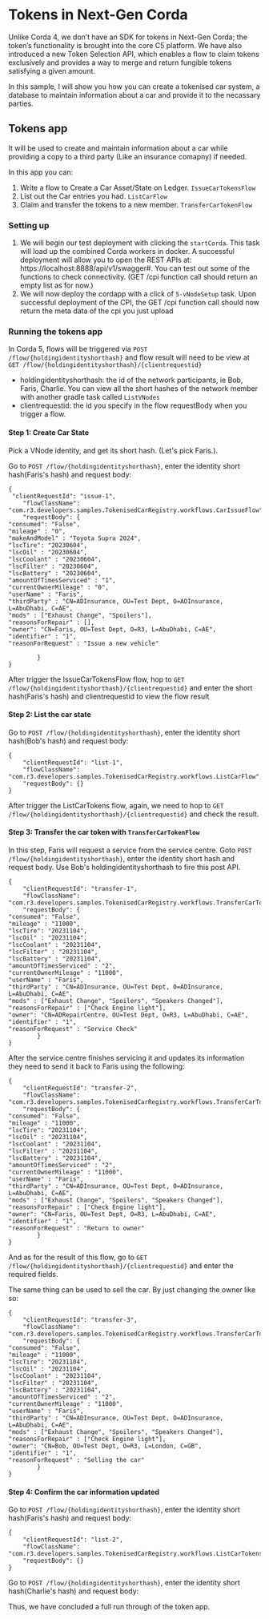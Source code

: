 # Tokens in Next-Gen Corda

Unlike Corda 4, we don’t have an SDK for tokens in Next-Gen Corda;
the token’s functionality is brought into the core C5 platform.
We have also introduced a new Token Selection API, which enables a flow to claim
tokens exclusively and provides a way to merge and return fungible tokens satisfying a given amount.

In this sample, I will show you how you can create a tokenised car system,
a database to maintain information about a car and provide it to the necassary parties.

## Tokens app
It will be used to create and maintain information about a car while providing a copy to 
a third party (Like an insurance comapny) if needed.

In this app you can:
1. Write a flow to Create a Car Asset/State on Ledger. `IssueCarTokensFlow`
2. List out the Car entries you had. `ListCarFlow`
3. Claim and transfer the tokens to a new member. `TransferCarTokenFlow`

### Setting up

1. We will begin our test deployment with clicking the `startCorda`. This task will load up the combined Corda workers in docker.
   A successful deployment will allow you to open the REST APIs at: https://localhost:8888/api/v1/swagger#. You can test out some of the
   functions to check connectivity. (GET /cpi function call should return an empty list as for now.)
2. We will now deploy the cordapp with a click of `5-vNodeSetup` task. Upon successful deployment of the CPI, the GET /cpi function call should now return the meta data of the cpi you just upload

### Running the tokens app

In Corda 5, flows will be triggered via `POST /flow/{holdingidentityshorthash}` and flow result will need to be view at `GET /flow/{holdingidentityshorthash}/{clientrequestid}`
* holdingidentityshorthash: the id of the network participants, ie Bob, Faris, Charlie. You can view all the short hashes of the network member with another gradle task called `ListVNodes`
* clientrequestid: the id you specify in the flow requestBody when you trigger a flow.

#### Step 1: Create Car State
Pick a VNode identity, and get its short hash. (Let's pick Faris.).

Go to `POST /flow/{holdingidentityshorthash}`, enter the identity short hash(Faris's hash) and request body:
```
{
 "clientRequestId": "issue-1",
    "flowClassName": "com.r3.developers.samples.TokenisedCarRegistry.workflows.CarIssueFlow",
    "requestBody": {
"consumed": "False",
"mileage" : "0",
"makeAndModel" : "Toyota Supra 2024",
"lscTire": "20230604",
"lscOil" : "20230604",
"lscCoolant" : "20230604",
"lscFilter" : "20230604",
"lscBattery" : "20230604",
"amountOfTimesServiced" : "1",
"currentOwnerMileage" : "0",
"userName" : "Faris",
"thirdParty" : "CN=ADInsurance, OU=Test Dept, O=ADInsurance, L=AbuDhabi, C=AE",
"mods" : ["Exhaust Change", "Spoilers"],
"reasonsForRepair" : [],
"owner": "CN=Faris, OU=Test Dept, O=R3, L=AbuDhabi, C=AE",
"identifier" : "1",
"reasonForRequest" : "Issue a new vehicle"

        }
}
```

After trigger the IssueCarTokensFlow flow, hop to `GET /flow/{holdingidentityshorthash}/{clientrequestid}` and enter the short hash(Faris's hash) and clientrequestid to view the flow result

#### Step 2: List the car state
Go to `POST /flow/{holdingidentityshorthash}`, enter the identity short hash(Bob's hash) and request body:
```
{
    "clientRequestId": "list-1",
    "flowClassName": "com.r3.developers.samples.TokenisedCarRegistry.workflows.ListCarFlow",
    "requestBody": {}
}
```
After trigger the ListCarTokens flow, again, we need to hop to `GET /flow/{holdingidentityshorthash}/{clientrequestid}`
and check the result.

#### Step 3: Transfer the car token with `TransferCarTokenFlow`
In this step, Faris will request a service from the service centre.
Goto `POST /flow/{holdingidentityshorthash}`, enter the identity short hash and request body.
Use Bob's holdingidentityshorthash to fire this post API.
```
{
    "clientRequestId": "transfer-1",
    "flowClassName": "com.r3.developers.samples.TokenisedCarRegistry.workflows.TransferCarTokenFlow",
    "requestBody": {
"consumed": "False",
"mileage" : "11000",
"lscTire": "20231104",
"lscOil" : "20231104",
"lscCoolant" : "20231104",
"lscFilter" : "20231104",
"lscBattery" : "20231104",
"amountOfTimesServiced" : "2",
"currentOwnerMileage" : "11000",
"userName" : "Faris",
"thirdParty" : "CN=ADInsurance, OU=Test Dept, O=ADInsurance, L=AbuDhabi, C=AE",
"mods" : ["Exhaust Change", "Spoilers", "Speakers Changed"],
"reasonsForRepair" : ["Check Engine light"],
"owner": "CN=ADRepairCentre, OU=Test Dept, O=R3, L=AbuDhabi, C=AE",
"identifier" : "1",
"reasonForRequest" : "Service Check"
        }
}
```

After the service centre finishes servicing it and updates its information they need to send it back to Faris using the following:
```
{
    "clientRequestId": "transfer-2",
    "flowClassName": "com.r3.developers.samples.TokenisedCarRegistry.workflows.TransferCarTokenFlow",
    "requestBody": {
"consumed": "False",
"mileage" : "11000",
"lscTire": "20231104",
"lscOil" : "20231104",
"lscCoolant" : "20231104",
"lscFilter" : "20231104",
"lscBattery" : "20231104",
"amountOfTimesServiced" : "2",
"currentOwnerMileage" : "11000",
"userName" : "Faris",
"thirdParty" : "CN=ADInsurance, OU=Test Dept, O=ADInsurance, L=AbuDhabi, C=AE",
"mods" : ["Exhaust Change", "Spoilers", "Speakers Changed"],
"reasonsForRepair" : ["Check Engine light"],
"owner": "CN=Faris, OU=Test Dept, O=R3, L=AbuDhabi, C=AE",
"identifier" : "1",
"reasonForRequest" : "Return to owner"
        }
}
```

And as for the result of this flow, go to `GET /flow/{holdingidentityshorthash}/{clientrequestid}` and enter the required fields.

The same thing can be used to sell the car. By just changing the owner like so:

```
{
    "clientRequestId": "transfer-3",
    "flowClassName": "com.r3.developers.samples.TokenisedCarRegistry.workflows.TransferCarTokenFlow",
    "requestBody": {
"consumed": "False",
"mileage" : "11000",
"lscTire": "20231104",
"lscOil" : "20231104",
"lscCoolant" : "20231104",
"lscFilter" : "20231104",
"lscBattery" : "20231104",
"amountOfTimesServiced" : "2",
"currentOwnerMileage" : "11000",
"userName" : "Faris",
"thirdParty" : "CN=ADInsurance, OU=Test Dept, O=ADInsurance, L=AbuDhabi, C=AE",
"mods" : ["Exhaust Change", "Spoilers", "Speakers Changed"],
"reasonsForRepair" : ["Check Engine light"],
"owner": "CN=Bob, OU=Test Dept, O=R3, L=London, C=GB",
"identifier" : "1",
"reasonForRequest" : "Selling the car"
        }
}
```

#### Step 4: Confirm the car information updated
Go to `POST /flow/{holdingidentityshorthash}`, enter the identity short hash(Faris's hash) and request body:
```
{
    "clientRequestId": "list-2",
    "flowClassName": "com.r3.developers.samples.TokenisedCarRegistry.workflows.ListCarTokens",
    "requestBody": {}
}
```
Go to `POST /flow/{holdingidentityshorthash}`, enter the identity short hash(Charlie's hash) and request body:


Thus, we have concluded a full run through of the token app.
